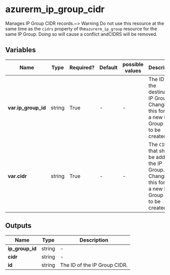 # azurerm_ip_group_cidr

Manages IP Group CIDR records.~> Warning Do not use this resource at the same time as the `cidrs` property of the`azurerm_ip_group` resource for the same IP Group. Doing so will cause a conflict andCIDRS will be removed.

## Variables

| Name | Type | Required? | Default  | possible values | Description |
| ---- | ---- | --------- | -------- | ----------- | ----------- |
| **var.ip_group_id** | string | True | -  |  -  | The ID of the destination IP Group. Changing this forces a new IP Group CIDR to be created. | 
| **var.cidr** | string | True | -  |  -  | The `CIDR` that should be added to the IP Group. Changing this forces a new IP Group CIDR to be created. | 



## Outputs

| Name | Type | Description |
| ---- | ---- | --------- | 
| **ip_group_id** | string  | - | 
| **cidr** | string  | - | 
| **id** | string  | The ID of the IP Group CIDR. | 